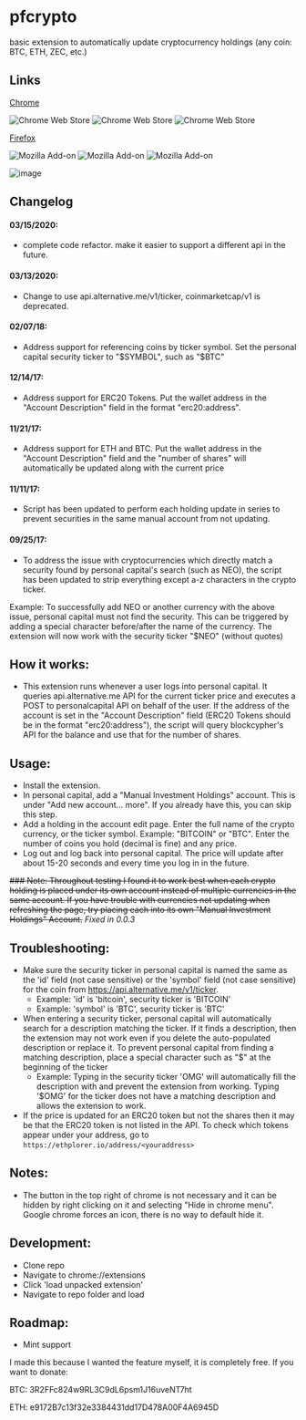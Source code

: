 # pfcrypto
basic extension to automatically update cryptocurrency holdings (any coin: BTC, ETH, ZEC, etc.)

## Links

[Chrome](https://chrome.google.com/webstore/detail/pfcrypto/ceepigemlmlbphjhffddplfecgedhoeb)

![Chrome Web Store](https://img.shields.io/chrome-web-store/users/ceepigemlmlbphjhffddplfecgedhoeb?style=flat-square)
![Chrome Web Store](https://img.shields.io/chrome-web-store/rating/ceepigemlmlbphjhffddplfecgedhoeb?style=flat-square)
![Chrome Web Store](https://img.shields.io/chrome-web-store/v/ceepigemlmlbphjhffddplfecgedhoeb?style=flat-square)

[Firefox](https://addons.mozilla.org/en-US/firefox/addon/_pfcrypto/)

![Mozilla Add-on](https://img.shields.io/amo/users/_pfcrypto?style=flat-square)
![Mozilla Add-on](https://img.shields.io/amo/rating/_pfcrypto?style=flat-square)
![Mozilla Add-on](https://img.shields.io/amo/v/_pfcrypto?style=flat-square)

![image](https://user-images.githubusercontent.com/8977050/33094770-41b65094-cecf-11e7-890f-79ec052487e3.png)

## Changelog

#### 03/15/2020:

* complete code refactor. make it easier to support a different api in the future.

#### 03/13/2020:

* Change to use api.alternative.me/v1/ticker, coinmarketcap/v1 is deprecated.

#### 02/07/18:

* Address support for referencing coins by ticker symbol. Set the personal capital security ticker to "$SYMBOL", such as "$BTC"

#### 12/14/17:

* Address support for ERC20 Tokens. Put the wallet address in the "Account Description" field in the format "erc20:address".

#### 11/21/17:

* Address support for ETH and BTC. Put the wallet address in the "Account Description" field and the "number of shares" will automatically be updated along with the current price

#### 11/11/17:
* Script has been updated to perform each holding update in series to prevent securities in the same manual account from not updating.

#### 09/25/17:

* To address the issue with cryptocurrencies which directly match a security found by personal capital's search (such as NEO), the script has been updated to strip everything except a-z characters in the crypto ticker.

Example: To successfully add NEO or another currency with the above issue, personal capital must not find the security. This can be triggered by adding a special character before/after the name of the currency. The extension will now work with the security ticker "$NEO" (without quotes)

## How it works:

* This extension runs whenever a user logs into personal capital. It queries api.alternative.me API for the current ticker price and executes a POST to personalcapital API on behalf of the user. If the address of the account is set in the "Account Description" field (ERC20 Tokens should be in the format "erc20:address"), the script will query blockcypher's API for the balance and use that for the number of shares.

## Usage:

* Install the extension.
* In personal capital, add a "Manual Investment Holdings" account. This is under "Add new account... more". If you already have this, you can skip this step.
* Add a holding in the account edit page. Enter the full name of the crypto currency, or the ticker symbol. Example: "BITCOIN" or "BTC". Enter the number of coins you hold (decimal is fine) and any price.
* Log out and log back into personal capital. The price will update after about 15-20 seconds and every time you log in in the future.

~~### Note: Throughout testing I found it to work best when each crypto holding is placed under its own account instead of multiple currencies in the same account. If you have trouble with currencies not updating when refreshing the page, try placing each into its own "Manual Investment Holdings" Account.~~ *Fixed in 0.0.3*

## Troubleshooting:
* Make sure the security ticker in personal capital is named the same as the 'id' field (not case sensitive) or the 'symbol' field (not case sensitive) for the coin from https://api.alternative.me/v1/ticker.
  - Example: 'id' is 'bitcoin', security ticker is 'BITCOIN'
  - Example: 'symbol' is 'BTC', security ticker is 'BTC'
* When entering a security ticker, personal capital will automatically search for a description matching the ticker. If it finds a description, then the extension may not work even if you delete the auto-populated description or replace it. To prevent personal capital from finding a matching description, place a special character such as "$" at the beginning of the ticker
  - Example: Typing in the security ticker 'OMG' will automatically fill the description with and prevent the extension from working. Typing '$OMG' for the ticker does not have a matching description and allows the extension to work.
* If the price is updated for an ERC20 token but not the shares then it may be that the ERC20 token is not listed in the API. To check which tokens appear under your address, go to `https://ethplorer.io/address/<youraddress>`

## Notes:

* The button in the top right of chrome is not necessary and it can be hidden by right clicking on it and selecting "Hide in chrome menu". Google chrome forces an icon, there is no way to default hide it.

## Development:

* Clone repo
* Navigate to chrome://extensions
* Click 'load unpacked extension'
* Navigate to repo folder and load

## Roadmap:

* Mint support

I made this because I wanted the feature myself, it is completely free. If you want to donate:

BTC: 3R2FFc824w9RL3C9dL6psm1J16uveNT7ht

ETH: e9172B7c13f32e3384431dd17D478A00F4A6945D
